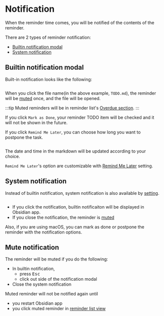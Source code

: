# Notification

When the reminder time comes, you will be notified of the contents of the reminder.

There are 2 types of reminder notification:
- [Builtin notification modal](#builtin-notification-model)
- [System notification](#system-notification)

## Builtin notification modal

Built-in notification looks like the following:

<img :src="$withBase('/images/notification-builtin.png')" width="400px">

When you click the file name(in the above example, `TODO.md`), the reminder will be [muted](#mute-notification) once, and the file will be opened.

:::tip
Muted reminders will be in reminder list's [Overdue section](/guide/list-reminders.html#overdue-reminders).
:::

If you click `Mark as Done`, your reminder TODO item will be checked and it will not be shown in the future.

If you click `Remind Me Later`, you can choose how long you want to postpone the task.

<img :src="$withBase('/images/notification-builtin-remind-me-later.png')" width="400px">

The date and time in the markdown will be updated according to your choice.

`Remind Me Later`'s option are customizable with [Remind Me Later](/setting/#remind-me-later) setting.

## System notification

Instead of builtin notification, system notification is also available by [setting](/setting/#use-system-notification).

<img :src="$withBase('/images/notification-mac.png')" width="400px">

- If you click the notification, builtin notificaiton will be displayed in Obsidian app.
- If you close the notification, the reminder is [muted](#mute-notification)

Also, if you are using macOS, you can mark as done or postpone the reminder with the notification options.

## Mute notification

The reminder will be muted if you do the following:

- In builtin notification,
    - press <kbd>Esc</kbd>
    - click out side of the notification modal
- Close the system notification

Muted reminder will not be notified again until
- you restart Obsidian app
- you click muted reminder in [reminder list view](guide/list-reminders.md)